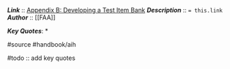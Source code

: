 ***Link***      :: [Appendix B: Developing a Test Item Bank](https://www.faa.gov/sites/faa.gov/files/regulations_policies/handbooks_manuals/aviation/aviation_instructors_handbook/14_aih_appendix_b.pdf)
***Description***      :: `= this.link`
***Author*** :: [[FAA]]

***Key Quotes***:
* 

#source #handbook/aih 

#todo :: add key quotes
